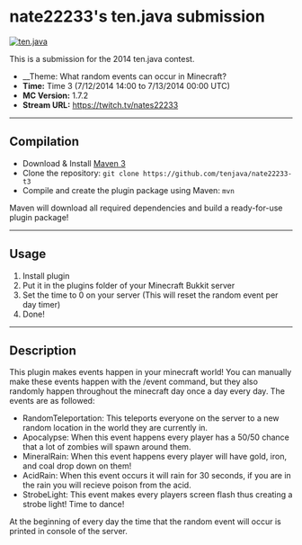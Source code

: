 nate22233's ten.java submission
==============================

[![ten.java](https://cdn.mediacru.sh/hu4CJqRD7AiB.svg)](https://tenjava.com/)

This is a submission for the 2014 ten.java contest.

- __Theme: What random events can occur in Minecraft?
- __Time:__ Time 3 (7/12/2014 14:00 to 7/13/2014 00:00 UTC)
- __MC Version:__ 1.7.2
- __Stream URL:__ https://twitch.tv/nates22233

<!-- put chosen theme above -->

---------------------------------------

Compilation
-----------

- Download & Install [Maven 3](http://maven.apache.org/download.html)
- Clone the repository: `git clone https://github.com/tenjava/nate22233-t3`
- Compile and create the plugin package using Maven: `mvn`

Maven will download all required dependencies and build a ready-for-use plugin package!

---------------------------------------

Usage
-----

1. Install plugin
2. Put it in the plugins folder of your Minecraft Bukkit server
3. Set the time to 0 on your server (This will reset the random event per day timer)
4. Done!

---------------------------------------

Description
-----------

This plugin makes events happen in your minecraft world! You can manually make these events happen with the /event command, but they also randomly happen throughout the minecraft day once a day every day. The events are as followed:
- RandomTeleportation: This teleports everyone on the server to a new random location in the world they are currently in.
- Apocalypse: When this event happens every player has a 50/50 chance that a lot of zombies will spawn around them.
- MineralRain: When this event happens every player will have gold, iron, and coal drop down on them!
- AcidRain: When this event occurs it will rain for 30 seconds, if you are in the rain you will recieve poison from the acid.
- StrobeLight: This event makes every players screen flash thus creating a strobe light! Time to dance!

At the beginning of every day the time that the random event will occur is printed in console of the server.

<!-- Hi, nate22233! This is the default README for every ten.java submission. -->
<!-- We encourage you to edit this README with some information about your submission – keep in mind you'll be scored on documentation! -->
